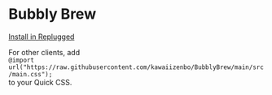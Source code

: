 # Bubbly Brew
[Install in Replugged](https://replugged.dev/install?identifier=kawaiizenbo/BubblyBrew&source=github)  
  
For other clients, add  
`@import url("https://raw.githubusercontent.com/kawaiizenbo/BubblyBrew/main/src/main.css");`  
to your Quick CSS.
